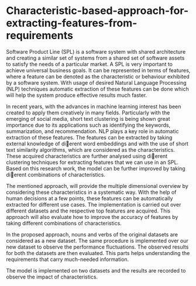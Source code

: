 # Characteristic-based-approach-for-extracting-features-from-requirements


Software Product Line (SPL) is a software system with shared architecture and creating
a similar set of systems from a shared set of software assets to satisfy the needs of a
particular market. A SPL is very important to achieve universal business goals. It can
be represented in terms of features, where a feature can be denoted as the characteristic
or behaviour exhibited by a software system. With usage of desired Natural Language
Processing (NLP) techniques automatic extraction of these features can be done which
will help the system produce effective results much faster.


In recent years, with the advances in machine learning interest has been created to apply
them creatively in many fields. Particularly with the emerging of social media, short text
clustering is being shown great importance due to its applications such as identifying
the keywords, summarization, and recommendation. NLP plays a key role in automatic
extraction of these features. The features can be extracted by taking external knowledge
of dierent word embeddings and with the use of short text similarity algorithms, which
are considered as the characteristics. These acquired characteristics are further analysed
using dierent clustering techniques for extracting features that we can use in an SPL.
Based on this research work, the model can be further improved by taking dierent
combinations of characteristics.


The mentioned approach, will provide the multiple dimensional overview by considering
these characteristics in a systematic way. With the help of human decisions at a
few points, these features can be automatically extracted for different use cases. The
implementation is carried out over different datasets and the respective top features are
acquired. This approach will also evaluate how to improve the accuracy of features by
taking different combinations of characteristics.


In the proposed approach, nouns and verbs of the original datasets are considered as a
new dataset. The same procedure is implemented over our new dataset to observe the
performance fluctuations. The observed results for both the datasets are then evaluated.
This parts helps understanding the requirements that carry much-needed information.


The model is implemented on two datasets and the results are recorded to observe the impact of 
characteristics.
